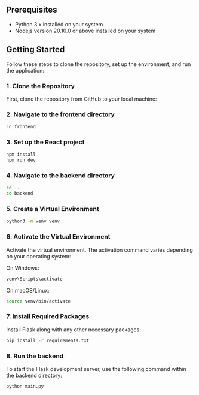 ## Prerequisites

- Python 3.x installed on your system.
- Nodejs version 20.10.0 or above installed on your system

## Getting Started

Follow these steps to clone the repository, set up the environment, and run the application:

### 1. Clone the Repository

First, clone the repository from GitHub to your local machine:

### 2. Navigate to the frontend directory

```bash
cd frontend
```

### 3. Set up the React project

```bash
npm install
npm run dev
```

### 4. Navigate to the backend directory

```bash
cd ..
cd backend
```

### 5. Create a Virtual Environment

```bash
python3 -m venv venv
```

### 6. Activate the Virtual Environment

Activate the virtual environment. The activation command varies depending on your operating system:

On Windows:

```bash
venv\Scripts\activate
```

On macOS/Linux:

```bash
source venv/bin/activate
```

### 7. Install Required Packages

Install Flask along with any other necessary packages:

```bash
pip install -r requirements.txt
```

### 8. Run the backend

To start the Flask development server, use the following command within the backend directory:

```bash
python main.py
```
